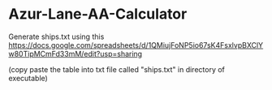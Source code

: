 # Azur-Lane-AA-Calculator

Generate ships.txt using this https://docs.google.com/spreadsheets/d/1QMiujFoNP5io67sK4FsxlvpBXClYw80TipMCmFd33mM/edit?usp=sharing

(copy paste the table into txt file called "ships.txt" in directory of executable)
